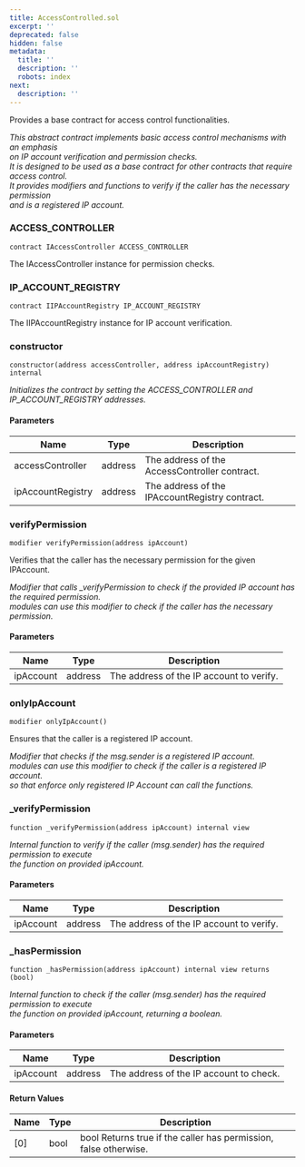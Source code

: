 ```yaml
---
title: AccessControlled.sol
excerpt: ''
deprecated: false
hidden: false
metadata:
  title: ''
  description: ''
  robots: index
next:
  description: ''
---
```

Provides a base contract for access control functionalities.

_This abstract contract implements basic access control mechanisms with an emphasis  
on IP account verification and permission checks.  
It is designed to be used as a base contract for other contracts that require access control.  
It provides modifiers and functions to verify if the caller has the necessary permission  
and is a registered IP account._

### ACCESS_CONTROLLER

```solidity
contract IAccessController ACCESS_CONTROLLER
```

The IAccessController instance for permission checks.

### IP_ACCOUNT_REGISTRY

```solidity
contract IIPAccountRegistry IP_ACCOUNT_REGISTRY
```

The IIPAccountRegistry instance for IP account verification.

### constructor

```solidity
constructor(address accessController, address ipAccountRegistry) internal
```

_Initializes the contract by setting the ACCESS_CONTROLLER and IP_ACCOUNT_REGISTRY addresses._

#### Parameters

| Name              | Type    | Description                                    |
| ----------------- | ------- | ---------------------------------------------- |
| accessController  | address | The address of the AccessController contract.  |
| ipAccountRegistry | address | The address of the IPAccountRegistry contract. |

### verifyPermission

```solidity
modifier verifyPermission(address ipAccount)
```

Verifies that the caller has the necessary permission for the given IPAccount.

_Modifier that calls \_verifyPermission to check if the provided IP account has the required permission.  
modules can use this modifier to check if the caller has the necessary permission._

#### Parameters

| Name      | Type    | Description                              |
| --------- | ------- | ---------------------------------------- |
| ipAccount | address | The address of the IP account to verify. |

### onlyIpAccount

```solidity
modifier onlyIpAccount()
```

Ensures that the caller is a registered IP account.

_Modifier that checks if the msg.sender is a registered IP account.  
modules can use this modifier to check if the caller is a registered IP account.  
so that enforce only registered IP Account can call the functions._

### \_verifyPermission

```solidity
function _verifyPermission(address ipAccount) internal view
```

_Internal function to verify if the caller (msg.sender) has the required permission to execute  
the function on provided ipAccount._

#### Parameters

| Name      | Type    | Description                              |
| --------- | ------- | ---------------------------------------- |
| ipAccount | address | The address of the IP account to verify. |

### \_hasPermission

```solidity
function _hasPermission(address ipAccount) internal view returns (bool)
```

_Internal function to check if the caller (msg.sender) has the required permission to execute  
the function on provided ipAccount, returning a boolean._

#### Parameters

| Name      | Type    | Description                             |
| --------- | ------- | --------------------------------------- |
| ipAccount | address | The address of the IP account to check. |

#### Return Values

| Name | Type | Description                                                      |
| ---- | ---- | ---------------------------------------------------------------- |
| [0]  | bool | bool Returns true if the caller has permission, false otherwise. |